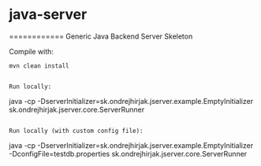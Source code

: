 # java-server
============
Generic Java Backend Server Skeleton

Compile with:

```
mvn clean install
```

```

Run locally:

```
java -cp <classpath> -DserverInitializer=sk.ondrejhirjak.jserver.example.EmptyInitializer sk.ondrejhirjak.jserver.core.ServerRunner
```

Run locally (with custom config file):

```
java -cp <classpath> -DserverInitializer=sk.ondrejhirjak.jserver.example.EmptyInitializer -DconfigFile=testdb.properties sk.ondrejhirjak.jserver.core.ServerRunner
```

